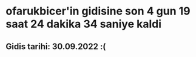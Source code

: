 # ofarukbicer'in gidisine son 4 gun 19 saat 24 dakika 34 saniye kaldi

## Gidis tarihi: 30.09.2022 :(